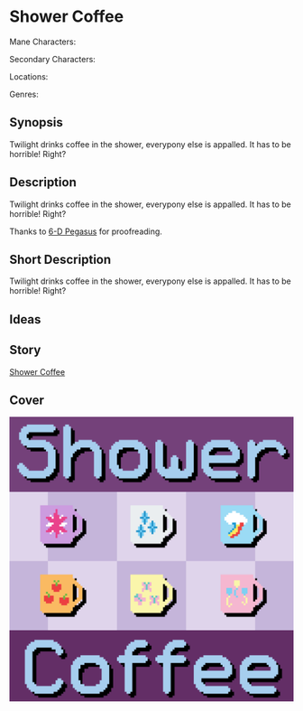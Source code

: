 # Shower Coffee

Mane Characters: 

Secondary Characters: 

Locations: 

Genres:

## Synopsis
Twilight drinks coffee in the shower, everypony else is appalled. It has to be horrible! Right?

## Description
Twilight drinks coffee in the shower, everypony else is appalled. It has to be horrible! Right?

Thanks to [6-D Pegasus](https://www.fimfiction.net/user/293755/6-D+Pegasus) for proofreading.

## Short Description
Twilight drinks coffee in the shower, everypony else is appalled. It has to be horrible! Right?

## Ideas


## Story
[Shower Coffee](./shower-coffee.md)

## Cover
![cover](./cover/cover-upscaled.png)